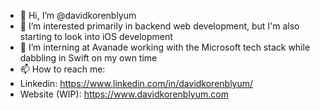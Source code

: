 - 👋 Hi, I’m @davidkorenblyum
- 👀 I’m interested primarily in backend web development, but I'm also starting to look into iOS development
- 🌱 I’m interning at Avanade working with the Microsoft tech stack while dabbling in Swift on my own time
- 📫 How to reach me:
-   Linkedin: https://www.linkedin.com/in/davidkorenblyum/
-   Website (WIP): https://www.davidkorenblyum.com

<!---
davidkorenblyum/davidkorenblyum is a ✨ special ✨ repository because its `README.md` (this file) appears on your GitHub profile.
You can click the Preview link to take a look at your changes.
--->
